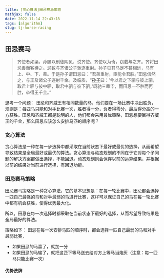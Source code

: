 ```yaml
---
title: ⌈贪心算法⌋田忌赛马策略
mathjax: false
date: 2022-11-14 22:43:18
tags: [algorithm]
slug: tj-horse-racing
---
```




## 田忌赛马

> 齐使者如梁，孙膑以刑徒阴见，说齐使。齐使以为奇，窃载与之齐。齐将田忌善而客待之。忌数与齐诸公子驰逐重射。孙子见其马足不甚相远，马有上、中、下、辈。于是孙子谓田忌曰：“君弟重射，臣能令君胜。”田忌信然之，与王及诸公子逐射千金。及临质，“[孙子](https://baike.baidu.com/item/%E5%AD%99%E5%AD%90/1681?fromModule=lemma_inlink)曰：‘今以君之下驷与彼上驷，取君上驷与彼中驷，取君中驷与彼下驷。’既驰三辈毕，而田忌一不胜而再胜，卒得王千金。”


思考一个问题： 田忌和齐威王有相同数量的马，他们要在一场比赛中决出胜负，规则是：每匹马只能和对手比赛一次，胜者得一分，负者得零分，最后得分高的一方获胜。田忌和齐威王都是聪明的人，他们都会采用最优策略，田忌想要赢得齐威王的千金，那么田忌应该怎么安排马匹的顺序呢？

### 贪心算法

贪心算法是一种在每一步选择中都采取在当前状态下最好或最优的选择，从而希望导致结果是全局最好或最优的算法。贪心算法与动态规划的不同在于它对每个子问题的解决方案都做出选择，不能回退。动态规划则会保存以前的运算结果，并根据以前的结果对当前进行选择，有回退功能。

### 田忌赛马策略

田忌赛马策略是一种贪心算法，它的基本思想是：在每一轮比赛中，田忌都会选择一匹自己最强的马和对手最弱的马进行比赛，这样可以保证自己的马在每一轮比赛中都有机会获胜，使得优势最大化。

所以，田忌在每一次选择时都采取在当前状态下最好的选择，从而希望导致结果是全局最好的算法。

策略如下：
田忌在每一次安排马匹的顺序时，都会选择一匹自己最弱的马和对手最弱比赛，
- 如果田忌的马赢了，就加一分
- 如果田忌的马输了，就把这匹下等马送去给对方上等马当炮灰（注意：每一匹马只能比赛一次）

#### 优势洗牌
